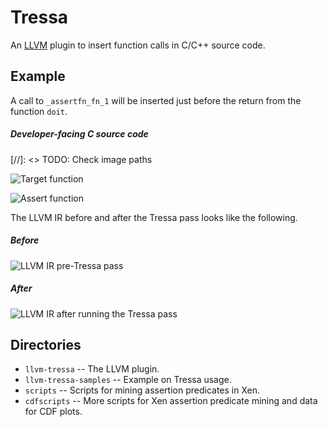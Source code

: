 # Tressa
An [LLVM](http://llvm.org/docs/GettingStarted.html) plugin to insert function calls in C/C++ source code.

## Example
A call to `_assertfn_fn_1` will be inserted just before the return from the function `doit`.

##### Developer-facing C source code
[//]: <> TODO: Check image paths

![Target function](https://github.com/miraleung/tressa/raw/master/screenshots/target-fn-c-src.png)

![Assert function](https://github.com/miraleung/tressa/raw/master/screenshots/assert-fn-c-src.png)

The LLVM IR before and after the Tressa pass looks like the following.

##### Before

![LLVM IR pre-Tressa pass](https://github.com/miraleung/tressa/raw/master/screenshots/target-fn-asm-before.png)

##### After
![LLVM IR after running the Tressa pass](https://github.com/miraleung/tressa/raw/master/screenshots/target-fn-asm-after.png)

## Directories
- `llvm-tressa` -- The LLVM plugin.
- `llvm-tressa-samples` -- Example on Tressa usage.
- `scripts` -- Scripts for mining assertion predicates in Xen.
- `cdfscripts` -- More scripts for Xen assertion predicate mining and data for CDF plots.



